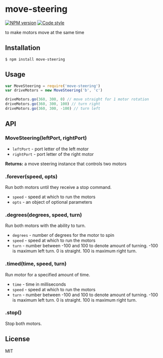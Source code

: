 
# move-steering

[![NPM version][npm-image]][npm-url]
[![Code style][standard-image]][standard-url]

to make motors move at the same time

## Installation

    $ npm install move-steering

## Usage

```js
var MoveSteering = require('move-steering')
var driveMotors = new MoveSteering('b', 'c')

driveMotors.go(360, 300, 0) // move straight for 1 motor rotation
driveMotors.go(360, 300, 100) // turn right
driveMotors.go(360, 300, -100) // turn left
```

## API

### MoveSteering(leftPort, rightPort)


- `leftPort` - port letter of the left motor
- `rightPort` - port letter of the right motor

**Returns:** a move steering instance that controls two motors

### .forever(speed, opts)
Run both motors until they receive a stop command.

- `speed` - speed at which to run the motors
- `opts` - an object of optional parameters

### .degrees(degrees, speed, turn)
Run both motors with the ability to turn.

- `degrees` - number of degrees for the motor to spin
- `speed` - speed at which to run the motors
- `turn` - number between -100 and 100 to denote amount of turning. -100 is maximum left turn. 0 is straight. 100 is maximum right turn.

### .timed(time, speed, turn)
Run motor for a specified amount of time.

  - `time` - time in milliseconds
  - `speed` - speed at which to run the motors
  - `turn` - number between -100 and 100 to denote amount of turning. -100 is maximum left turn. 0 is straight. 100 is maximum right turn.



### .stop()
Stop both motors.


## License

MIT

[standard-image]: https://img.shields.io/badge/code%20style-standard-brightgreen.svg?style=flat
[standard-url]: https://github.com/feross/standard
[npm-image]: https://img.shields.io/npm/v/move-steering.svg?style=flat-square
[npm-url]: https://npmjs.org/package/move-steering
